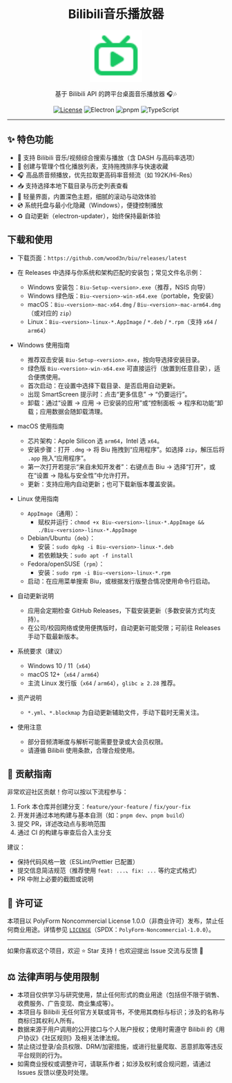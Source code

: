 <h1 align="center">Bilibili音乐播放器</h1>
<p align="center">
  <img src="./public/logo.svg" alt="Biu logo" width="120" />
</p>
<p align="center">
  基于 Bilibili API 的跨平台桌面音乐播放器 🎧🎶
</p>
<p align="center">
  <a href="LICENSE"><img src="https://img.shields.io/badge/license-PolyForm%20Noncommercial%201.0.0-orange.svg" alt="License" /></a>
  <img src="https://img.shields.io/badge/Electron-38+-47848F?logo=electron" alt="Electron" />
  <img src="https://img.shields.io/badge/pnpm-10+-F69220?logo=pnpm" alt="pnpm" />
  <img src="https://img.shields.io/badge/TypeScript-5+-3178C6?logo=typescript" alt="TypeScript" />
</p>

---

## ✨ 特色功能
- 🔎 支持 Bilibili 音乐/视频综合搜索与播放（含 DASH 与高码率选项）
- 🎼 创建与管理个性化播放列表，支持拖拽排序与快速收藏
- 🎧 高品质音频播放，优先拉取更高码率音频流（如 192K/Hi-Res）
- 📥 支持选择本地下载目录与历史列表查看
- 🧩 轻量界面，内置深色主题，细腻的滚动与动效体验
- 💿 系统托盘与最小化隐藏（Windows），便捷控制播放
- ♻️ 自动更新（electron-updater），始终保持最新体验

## 下载和使用
- 下载页面：`https://github.com/wood3n/biu/releases/latest`
- 在 Releases 中选择与你系统和架构匹配的安装包；常见文件名示例：
  - Windows 安装包：`Biu-Setup-<version>.exe`（推荐，NSIS 向导）
  - Windows 绿色版：`Biu-<version>-win-x64.exe`（portable，免安装）
  - macOS：`Biu-<version>-mac-x64.dmg` / `Biu-<version>-mac-arm64.dmg`（或对应的 `zip`）
  - Linux：`Biu-<version>-linux-*.AppImage` / `*.deb` / `*.rpm`（支持 `x64` / `arm64`）

- Windows 使用指南
  - 推荐双击安装 `Biu-Setup-<version>.exe`，按向导选择安装目录。
  - 绿色版 `Biu-<version>-win-x64.exe` 可直接运行（放置到任意目录），适合便携使用。
  - 首次启动：在设置中选择下载目录、是否启用自动更新。
  - 出现 SmartScreen 提示时：点击“更多信息” → “仍要运行”。
  - 卸载：通过“设置 → 应用 → 已安装的应用”或“控制面板 → 程序和功能”卸载；应用数据会随卸载清理。

- macOS 使用指南
  - 芯片架构：Apple Silicon 选 `arm64`，Intel 选 `x64`。
  - 安装步骤：打开 `.dmg` → 将 Biu 拖拽到“应用程序”。如选择 `zip`，解压后将 `.app` 拖入“应用程序”。
  - 第一次打开若提示“来自未知开发者”：右键点击 Biu → 选择“打开”，或在“设置 → 隐私与安全性”中允许打开。
  - 更新：支持应用内自动更新；也可下载新版本覆盖安装。

- Linux 使用指南
  - `AppImage`（通用）：
    - 赋权并运行：`chmod +x Biu-<version>-linux-*.AppImage && ./Biu-<version>-linux-*.AppImage`
  - Debian/Ubuntu（`deb`）：
    - 安装：`sudo dpkg -i Biu-<version>-linux-*.deb`
    - 若依赖缺失：`sudo apt -f install`
  - Fedora/openSUSE（`rpm`）：
    - 安装：`sudo rpm -i Biu-<version>-linux-*.rpm`
  - 启动：在应用菜单搜索 Biu，或根据发行版整合情况使用命令行启动。

- 自动更新说明
  - 应用会定期检查 GitHub Releases，下载安装更新（多数安装方式均支持）。
  - 在公司/校园网络或使用便携版时，自动更新可能受限；可前往 Releases 手动下载最新版本。

- 系统要求（建议）
  - Windows 10 / 11（`x64`）
  - macOS 12+（`x64` / `arm64`）
  - 主流 Linux 发行版（`x64` / `arm64`），`glibc ≥ 2.28` 推荐。

- 资产说明
  - `*.yml`、`*.blockmap` 为自动更新辅助文件，手动下载时无需关注。

- 使用注意
  - 部分音频清晰度与解析可能需要登录或大会员权限。
  - 请遵循 Bilibili 使用条款，合理合规使用。

## 🤝 贡献指南
非常欢迎社区贡献！你可以按以下流程参与：

1. Fork 本仓库并创建分支：`feature/your-feature` / `fix/your-fix`
2. 开发并通过本地构建与基本自测（如：`pnpm dev`、`pnpm build`）
3. 提交 PR，详述改动点与影响范围
4. 通过 CI 的构建与审查后合入主分支

建议：
- 保持代码风格一致（ESLint/Prettier 已配置）
- 提交信息简洁规范（推荐使用 `feat: ...`、`fix: ...` 等约定式格式）
- PR 中附上必要的截图或说明

## 📄 许可证
本项目以 PolyForm Noncommercial License 1.0.0（非商业许可）发布，禁止任何商业用途。详情参见 [`LICENSE`](LICENSE)（SPDX：`PolyForm-Noncommercial-1.0.0`）。

---

如果你喜欢这个项目，欢迎 ⭐️ Star 支持！也欢迎提出 Issue 交流与反馈 🙌

## ⚖️ 法律声明与使用限制
- 本项目仅供学习与研究使用，禁止任何形式的商业用途（包括但不限于销售、收费服务、广告变现、商业集成等）。
- 本项目与 Bilibili 无任何官方关联或背书，不使用其商标与标识；涉及的名称与商标归其权利人所有。
- 数据来源于用户调用的公开接口与个人账户授权；使用时需遵守 Bilibili 的《用户协议》《社区规则》及相关法律法规。
- 禁止绕过登录/会员权限、DRM/加密措施，或进行批量爬取、恶意抓取等违反平台规则的行为。
- 如需商业授权或调整许可，请联系作者；如涉及权利或合规问题，请通过 Issues 反馈以便及时处理。
